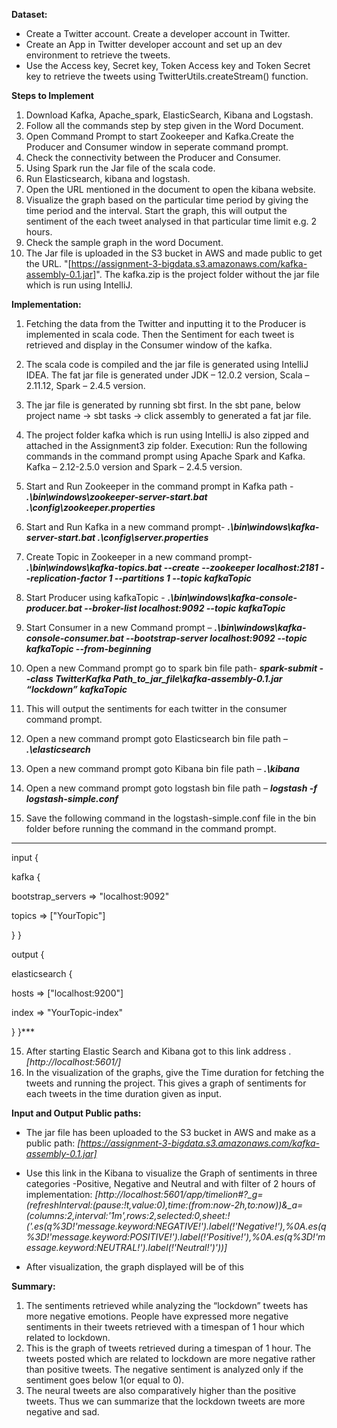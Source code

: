 **Dataset:**
-	Create a Twitter account. Create a developer account in Twitter. 
- Create an App in Twitter developer account and set up an dev environment to retrieve the tweets. 
-	Use the Access key, Secret key, Token Access key and Token Secret key to retrieve the tweets using TwitterUtils.createStream() function.

**Steps to Implement**
1. Download Kafka, Apache_spark, ElasticSearch, Kibana and Logstash.
2. Follow all the commands step by step given in the Word Document.
3. Open Command Prompt to start Zookeeper and Kafka.Create the Producer and Consumer window in seperate command prompt. 
4. Check the connectivity between the Producer and Consumer.
5. Using Spark run the Jar file of the scala code.
6. Run Elasticsearch, kibana and logstash. 
7. Open the URL mentioned in the document to open the kibana website.
8. Visualize the graph based on the particular time period by giving the time period and the interval. Start the graph, this will output the sentiment of the each tweet analysed in that particular time limit e.g. 2 hours.
9.  Check the sample graph in the word Document.
10. The Jar file is uploaded in the S3 bucket in AWS and made public to get the URL.
"[https://assignment-3-bigdata.s3.amazonaws.com/kafka-assembly-0.1.jar]". The kafka.zip is the project folder without the jar file which is run using IntelliJ.


**Implementation:**
1. Fetching the data from the Twitter and inputting it to the Producer is implemented in scala code. Then the Sentiment for each tweet is retrieved and display in the Consumer window of the kafka. 
2. The scala code is compiled and the jar file is generated using IntelliJ IDEA. The fat jar file is generated under JDK – 12.0.2 version, Scala – 2.11.12, Spark – 2.4.5 version.
3. The jar file is generated by running sbt first. In the sbt pane, below project name -> sbt tasks -> click assembly to generated a fat jar file.
4. The project folder kafka which is run using IntelliJ is also  zipped and attached in the Assignment3 zip folder.
Execution: Run the following commands in the command prompt using Apache Spark and Kafka. Kafka – 2.12-2.5.0 version and Spark – 2.4.5 version.
5. Start and Run Zookeeper in the command prompt in Kafka path   -    
***.\bin\windows\zookeeper-server-start.bat .\config\zookeeper.properties***
 
6. Start and Run Kafka in a new command prompt-
***.\bin\windows\kafka-server-start.bat .\config\server.properties***

7. Create Topic in Zookeeper in a new command prompt-
***.\bin\windows\kafka-topics.bat --create --zookeeper localhost:2181 --replication-factor 1 --partitions 1 --topic kafkaTopic***

8. Start Producer using kafkaTopic	-
***.\bin\windows\kafka-console-producer.bat --broker-list localhost:9092 --topic kafkaTopic***

9. Start Consumer in a new Command prompt –
***.\bin\windows\kafka-console-consumer.bat --bootstrap-server localhost:9092 --topic kafkaTopic --from-beginning***
 
10. Open a new Command prompt go to spark bin file path-
***spark-submit --class TwitterKafka  Path_to_jar_file\kafka-assembly-0.1.jar “lockdown” kafkaTopic***

11.	This will output the sentiments for each twitter in the consumer command prompt.
12. Open a new command prompt goto Elasticsearch bin file path –
***.\elasticsearch***

12.	Open a new command prompt goto Kibana bin file path –
***.\kibana***

13. Open a new command prompt goto logstash bin file path –
***logstash -f logstash-simple.conf***

14. Save the following command in the logstash-simple.conf file in the bin folder before running the command in the command prompt.
***
input { 

kafka { 

bootstrap_servers => "localhost:9092" 

topics => ["YourTopic"] 

} } 

output { 

elasticsearch { 

hosts => ["localhost:9200"] 

index => "YourTopic-index" 

} }***
 
15.	After starting Elastic Search and Kibana got to this link address . *[http://localhost:5601/]*
16.	In the visualization of the graphs, give the Time duration for fetching the tweets and running the project. This gives a graph of sentiments for each tweets in the time duration given as input.

**Input and Output Public paths:**
- The jar file has been uploaded to the S3 bucket in AWS and make as a public path:
*[https://assignment-3-bigdata.s3.amazonaws.com/kafka-assembly-0.1.jar]*

- Use this link in the Kibana to visualize the Graph of sentiments in three categories -Positive, Negative and Neutral and with filter of 2 hours of implementation: *[http://localhost:5601/app/timelion#?_g=(refreshInterval:(pause:!t,value:0),time:(from:now-2h,to:now))&_a=(columns:2,interval:'1m',rows:2,selected:0,sheet:!('.es(q%3D!'message.keyword:NEGATIVE!').label(!'Negative!'),%0A.es(q%3D!'message.keyword:POSITIVE!').label(!'Positive!'),%0A.es(q%3D!'message.keyword:NEUTRAL!').label(!'Neutral!')'))]*
- After visualization, the graph displayed will be of this 

 
**Summary:**
1. The sentiments retrieved while analyzing the “lockdown” tweets has more negative emotions. People have expressed more negative sentiments in their tweets retrieved with a timespan of 1 hour which related to lockdown.
2. This is the graph of tweets retrieved during a timespan of 1 hour. The tweets posted which are related to lockdown are more negative rather than positive tweets. The negative sentiment is analyzed only if the sentiment goes below 1(or equal to 0).
3. The neural tweets are also comparatively higher than the positive tweets. Thus we can summarize that the lockdown tweets are more negative and sad.

